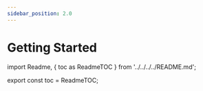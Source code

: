 ```yaml
---
sidebar_position: 2.0
---
```


# Getting Started

import Readme, { toc as ReadmeTOC } from '../../../../README.md';

<Readme />

export const toc = ReadmeTOC;
